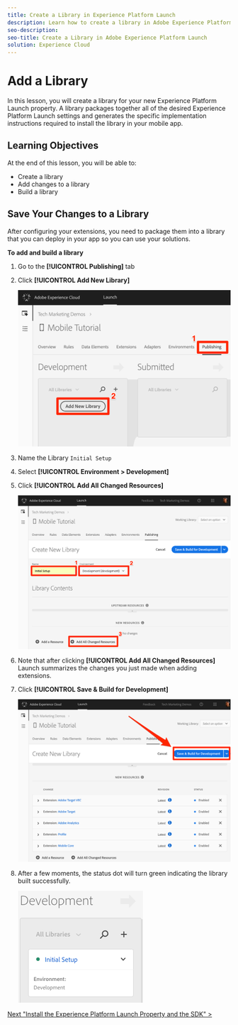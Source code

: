 ```yaml
---
title: Create a Library in Experience Platform Launch
description: Learn how to create a library in Adobe Experience Platform Launch. This lesson is part of the Implementing the Experience Cloud in Mobile Android Applications tutorial.
seo-description:
seo-title: Create a Library in Adobe Experience Platform Launch
solution: Experience Cloud
---
```


# Add a Library

In this lesson, you will create a library for your new Experience Platform Launch property. A library packages together all of the desired Experience Platform Launch settings and generates  the specific implementation instructions required to install the library in your mobile app.

## Learning Objectives

At the end of this lesson, you will be able to:

* Create a library
* Add changes to a library
* Build a library

## Save Your Changes to a Library

After configuring your extensions, you need to package them into a library that you can deploy in your app so you can use your solutions.

**To add and build a library**

1. Go to the **[!UICONTROL Publishing]** tab

1. Click **[!UICONTROL Add New Library]**

   ![Add New Library](images/mobile-launch-addNewLibrary.png)

1. Name the Library `Initial Setup`

1. Select **[!UICONTROL Environment > Development]**

1. Click **[!UICONTROL Add All Changed Resources]**

   ![Add All Changed Resources](images/mobile-launch-addAllChangedResources.png)

1. Note that after clicking **[!UICONTROL Add All Changed Resources]** Launch summarizes the changes you just made when adding extensions.

1. Click **[!UICONTROL Save & Build for Development]**

   ![Save and Build for Development](images/mobile-launch-saveAndBuild.png)

1. After a few moments, the status dot will turn green indicating the library built successfully.

    ![Library Built](images/mobile-launch-libraryBuilt.png)

[Next "Install the Experience Platform Launch Property and the SDK" >](launch-install-the-mobile-sdk.md)
